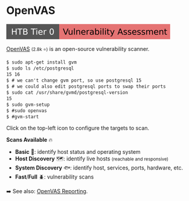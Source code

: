 # OpenVAS

[![vulnerabilityassessment](../../../../_badges/htb/vulnerabilityassessment.svg)](https://academy.hackthebox.com/course/preview/vulnerability-assessment)

<div class="row row-cols-lg-2"><div>

[OpenVAS](https://github.com/greenbone/openvas-scanner) <small>(2.8k ⭐)</small> is an open-source vulnerability scanner.

```shell!
$ sudo apt-get install gvm
$ sudo ls /etc/postgresql
15 16
$ # we can't change gvm port, so use postgresql 15
$ # we could also edit postgresql ports to swap their ports
$ sudo cat /usr/share/gvmd/postgresql-version
15
$ sudo gvm-setup
$ #sudo openvas
$ #gvm-start
```

Click on the top-left icon to configure the targets to scan.
</div><div>

**Scans Available** 🔥

* **Basic** 🔎: identify host status and operating system
* **Host Discovery** 🗺️: identify live hosts <small>(reachable and responsive)</small>
* **System Discovery** 🐟: identify host, services, ports, hardware, etc.
* **Fast**/**Full** 🪲: vulnerability scans

➡️ See also: [OpenVAS Reporting](https://github.com/TheGroundZero/openvasreporting).
</div></div>